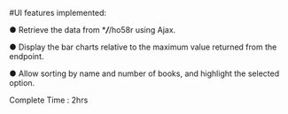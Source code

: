 

#UI features implemented:

● Retrieve the data from ******/*****/ho58r​ using Ajax.

● Display the bar charts relative to the maximum value​ returned from the endpoint.

● Allow sorting by name​ and number of books​, and highlight the selected option.

Complete Time : 2hrs
